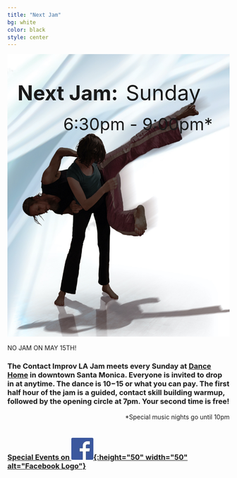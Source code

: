 ```yaml
---
title: "Next Jam"
bg: white
color: black
style: center
---
```




<div style="display: inline-block; position: relative;">
<img src="/img/BluCI.jpg" width="963" height="642" alt="Contact Improv Dancers" />
<div style="position: absolute; background-color: rgba(255, 255, 255, 0.0); top: 6vw;">
<span style="padding-left: 0.5em; margin-botom: 0px; font-size: 100%; font-size: 4.8vw; font-weight: bold;">Next Jam:</span>
<span style="padding-right: 0.2em; padding-top: 0px; font-size: 150%; font-size: 5.0vw">&nbsp;Sunday</span>
<span id="next_month" style="font-size: 4.8vw; padding-right: 0.1em"></span>
<span id="next_day" style="font-size: 4.8vw"></span>
<div style="float: right; padding: 0.5em; padding-right: 1em; font-size: 100%; font-size: 4.0vw">&nbsp;6:30pm - 9:00pm*</div>
</div>
</div>






<br />

<!-- Announcements updates go below here.  Formatting Guide https://www.markdownguide.org/cheat-sheet/ -->

NO JAM ON MAY 15TH!



### The Contact Improv LA Jam meets every Sunday at [Dance Home](#20000103venue) in downtown Santa Monica.  Everyone is invited to drop in at anytime.  The dance is $10-$15 or what you can pay.  The first half hour of the jam is a guided, contact skill building warmup, followed by the opening circle at 7pm.  Your second time is free!  ###

<div style="float: right;">
*Special music nights go until 10pm
</div>

<br />
<br />

### [Special Events on ![Facebook](/img/FB-f-Logo__blue_50.jpg){:height="50" width="50" alt="Facebook Logo"}](https://www.facebook.com/groups/ContactImprovLA/events) ###
